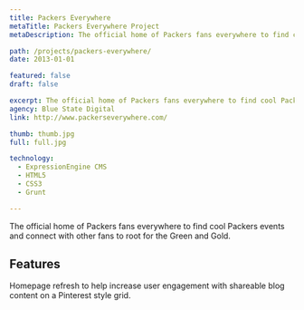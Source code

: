 ```yaml
---
title: Packers Everywhere
metaTitle: Packers Everywhere Project
metaDescription: The official home of Packers fans everywhere to find cool Packers events and connect with other fans to root for the Green and Gold.

path: /projects/packers-everywhere/
date: 2013-01-01

featured: false
draft: false

excerpt: The official home of Packers fans everywhere to find cool Packers events and connect with other fans to root for the Green and Gold.
agency: Blue State Digital
link: http://www.packerseverywhere.com/

thumb: thumb.jpg
full: full.jpg

technology:
  - ExpressionEngine CMS
  - HTML5
  - CSS3
  - Grunt

---
```

The official home of Packers fans everywhere to find cool Packers events and connect with other fans to root for the Green and Gold.

## Features

Homepage refresh to help increase user engagement with shareable blog content on a Pinterest style grid.
